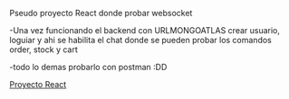 Pseudo proyecto React donde probar websocket

-Una vez funcionando el backend con URLMONGOATLAS crear usuario, loguiar y ahi se habilita el chat donde se pueden probar los comandos order, stock y cart

-todo lo demas probarlo con postman :DD

[Proyecto React](https://github.com/Ebanx3/ecommerce_react)
